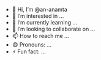 - 👋 Hi, I’m @an-anamta
- 👀 I’m interested in ...
- 🌱 I’m currently learning ...
- 💞️ I’m looking to collaborate on ...
- 📫 How to reach me ...
- 😄 Pronouns: ...
- ⚡ Fun fact: ...

<!---
an-anamta/an-anamta is a ✨ special ✨ repository because its `README.md` (this file) appears on your GitHub profile.
You can click the Preview link to take a look at your changes.
--->
